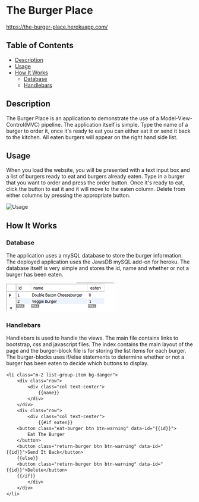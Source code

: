 # The Burger Place

https://the-burger-place.herokuapp.com/

## Table of Contents
- [Description](#description)
- [Usage](#usage)
- [How It Works](#how-it-works)
    - [Database](#database)
    - [Handlebars](#handlebars)


## Description
The Burger Place is an application to demonstrate the use of a Model-View-Control(MVC) pipeline. The application itself is simple. Type the name of a burger to order it, once it's ready to eat you can either eat it or send it back to the kitchen. All eaten burgers will appear on the right hand side list.

## Usage
When you load the website, you will be presented with a text input box and a list of burgers ready to eat and burgers already eaten. Type in a burger that you want to order and press the order button. Once it's ready to eat, click the button to eat it and it will move to the eaten column. Delete from either columns by pressing the appropriate button.

![Usage](./readme/usage.gif)

## How It Works

### Database
The application uses a mySQL database to store the burger information. The deployed application uses the JawsDB mySQL add-on for heroku. The database itself is very simple and stores the id, name and whether or not a burger has been eaten. 

![Database](./readme/db.png)

### Handlebars
Handlebars is used to handle the views. The main file contains links to bootstrap, css and javascript files. The index contains the main layout of the page and the burger-block file is for storing the list items for each burger. The burger-blocks uses if/else statements to determine whether or not a burger has been eaten to decide which buttons to display.
```
<li class="m-2 list-group-item bg-danger">
    <div class="row">
        <div class="col text-center">
            {{name}}
        </div>
    </div>
    <div class="row">
        <div class="col text-center">
            {{#if eaten}}
    <button class="eat-burger btn btn-warning" data-id="{{id}}">
        Eat The Burger
    </button> 
    <button class="return-burger btn btn-warning" data-id="{{id}}">Send It Back</button>
    {{else}}
    <button class="return-burger btn btn-warning" data-id="{{id}}">Delete</button>
    {{/if}}
        </div>
    </div>
</li>
```
